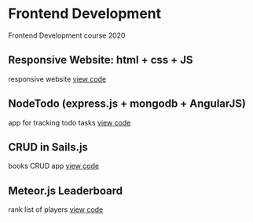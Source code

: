 # Frontend Development
Frontend Development course 2020
## Responsive Website: html + css + JS
responsive website [view code](https://github.com/LauraRakiewicz/frontend-development/tree/master/Project1%20-%20responsive%20website)
## NodeTodo (express.js + mongodb + AngularJS)
app for tracking todo tasks [view code](https://github.com/LauraRakiewicz/frontend-development/tree/master/Project2%20-%20to%20do%20list%20node%20js/nodetodo)
## CRUD in Sails.js
books CRUD app [view code](https://github.com/LauraRakiewicz/frontend-development/tree/master/Project3%20-%20sails%20js/bookbase)
## Meteor.js Leaderboard
rank list of players [view code](https://github.com/LauraRakiewicz/frontend-development/tree/master/Project4%20-%20leaderboard%20meteor%20js/leaderboardapp)
